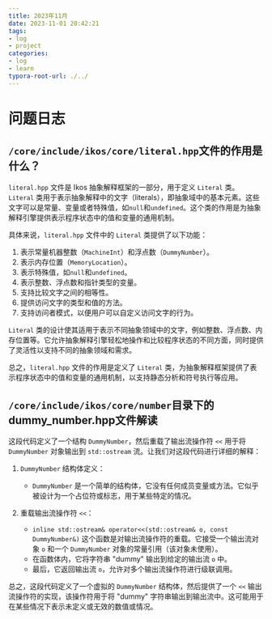 ```yaml
---
title: 2023年11月
date: 2023-11-01 20:42:21
tags: 
- log
- project
categories: 
- log
- learn
typora-root-url: ./../
---
```


# 问题日志

<!--more-->

## `/core/include/ikos/core/literal.hpp`文件的作用是什么？

`literal.hpp` 文件是 Ikos 抽象解释框架的一部分，用于定义 `Literal` 类。`Literal` 类用于表示抽象解释中的文字（literals），即抽象域中的基本元素。这些文字可以是常量、变量或者特殊值，如`null`和`undefined`。这个类的作用是为抽象解释引擎提供表示程序状态中的值和变量的通用机制。

具体来说，`literal.hpp` 文件中的 `Literal` 类提供了以下功能：

1. 表示常量机器整数（`MachineInt`）和浮点数（`DummyNumber`）。
2. 表示内存位置（`MemoryLocation`）。
3. 表示特殊值，如`null`和`undefined`。
4. 表示整数、浮点数和指针类型的变量。
5. 支持比较文字之间的相等性。
6. 提供访问文字的类型和值的方法。
7. 支持访问者模式，以便用户可以自定义访问文字的行为。

`Literal` 类的设计使其适用于表示不同抽象领域中的文字，例如整数、浮点数、内存位置等。它允许抽象解释引擎轻松地操作和比较程序状态的不同方面，同时提供了灵活性以支持不同的抽象领域和需求。

总之，`literal.hpp` 文件的作用是定义了 `Literal` 类，为抽象解释框架提供了表示程序状态中的值和变量的通用机制，以支持静态分析和符号执行等应用。

## `/core/include/ikos/core/number`目录下的dummy_number.hpp文件解读

这段代码定义了一个结构 `DummyNumber`，然后重载了输出流操作符 `<<` 用于将 `DummyNumber` 对象输出到 `std::ostream` 流。让我们对这段代码进行详细的解释：

1. `DummyNumber` 结构体定义：
   - `DummyNumber` 是一个简单的结构体，它没有任何成员变量或方法。它似乎被设计为一个占位符或标志，用于某些特定的情况。

2. 重载输出流操作符 `<<`：
   - `inline std::ostream& operator<<(std::ostream& o, const DummyNumber&)` 这个函数是对输出流操作符的重载。它接受一个输出流对象 `o` 和一个 `DummyNumber` 对象的常量引用（该对象未使用）。
   - 在函数体内，它将字符串 "dummy" 输出到给定的输出流 `o` 中。
   - 最后，它返回输出流 `o`，允许对多个输出流操作符进行级联调用。

总之，这段代码定义了一个虚拟的 `DummyNumber` 结构体，然后提供了一个 `<<` 输出流操作符的实现，该操作符用于将 "dummy" 字符串输出到输出流中。这可能用于在某些情况下表示未定义或无效的数值或情况。
